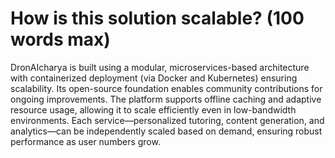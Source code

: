 # How is this solution scalable? (100 words max)

DronAIcharya is built using a modular, microservices-based architecture with containerized deployment (via Docker and Kubernetes) ensuring scalability. Its open-source foundation enables community contributions for ongoing improvements. The platform supports offline caching and adaptive resource usage, allowing it to scale efficiently even in low-bandwidth environments. Each service—personalized tutoring, content generation, and analytics—can be independently scaled based on demand, ensuring robust performance as user numbers grow. 